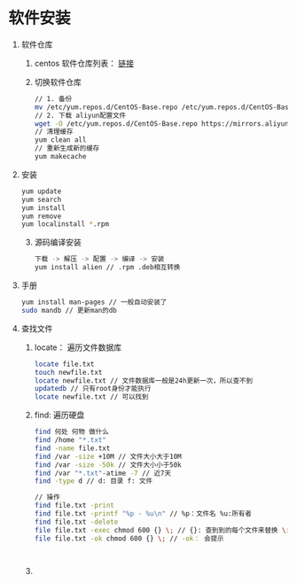 # 软件安装

1. 软件仓库

   1. centos 软件仓库列表： [链接](https://www.centos.org/download/mirrors/)

   2. 切换软件仓库

      ```bash
      // 1. 备份
      mv /etc/yum.repos.d/CentOS-Base.repo /etc/yum.repos.d/CentOS-Base.repo.backup
      // 2. 下载 aliyun配置文件
      wget -O /etc/yum.repos.d/CentOS-Base.repo https://mirrors.aliyun.com/repo/Centos-vault-8.5.2111.repo
      // 清理缓存
      yum clean all
      // 重新生成新的缓存
      yum makecache
      ```

2. 安装

   ```bash
   yum update
   yum search
   yum install
   yum remove
   yum localinstall *.rpm
   ```

   3. 源码编译安装

      ```bash
      下载 -> 解压 -> 配置 -> 编译 -> 安装
      yum install alien // .rpm .deb相互转换
      ```

3. 手册

   ```bash
   yum install man-pages // 一般自动安装了
   sudo mandb // 更新man的db

   ```

4. 查找文件

   1. locate： 遍历文件数据库

      ```bash
      locate file.txt
      touch newfile.txt
      locate newfile.txt // 文件数据库一般是24h更新一次，所以查不到
      updatedb // 只有root身份才能执行
      locate newfile.txt // 可以找到
      ```

   2. find: 遍历硬盘

      ```bash
      find 何处 何物 做什么
      find /home "*.txt"
      find -name file.txt
      find /var -size +10M // 文件大小大于10M
      find /var -size -50k // 文件大小小于50k
      find /var "*.txt"-atime -7 // 近7天
      find -type d // d: 目录 f: 文件

      // 操作
      find file.txt -print
      find file.txt -printf "%p - %u\n" // %p：文件名 %u:所有者
      find file.txt -delete
      file file.txt -exec chmod 600 {} \; // {}: 查到到的每个文件来替换 \:必须的结尾
      file file.txt -ok chmod 600 {} \; // -ok： 会提示




      ```

   3.
